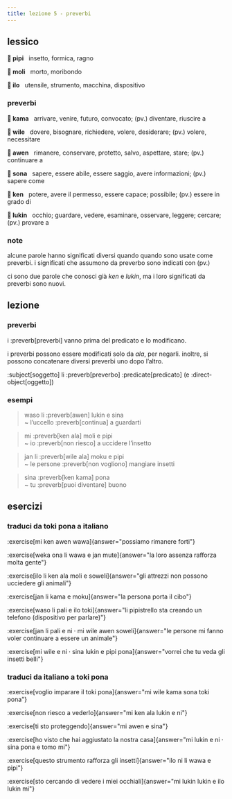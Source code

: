 ```yaml
---
title: lezione 5 - preverbi
---
```


## lessico
**󱥑 pipi**&nbsp;&nbsp;&nbsp;insetto, formica, ragno

**󱤷 moli**&nbsp;&nbsp;&nbsp;morto, moribondo

**󱤎 ilo**&nbsp;&nbsp;&nbsp;utensile, strumento, macchina, dispositivo

### preverbi
**󱤖 kama**&nbsp;&nbsp;&nbsp;arrivare, venire, futuro, convocato; (pv.) diventare, riuscire a

**󱥷 wile**&nbsp;&nbsp;&nbsp;dovere, bisognare, richiedere, volere, desiderare; (pv.) volere, necessitare

**󱤈 awen**&nbsp;&nbsp;&nbsp;rimanere, conservare, protetto, salvo, aspettare, stare; (pv.) continuare a

**󱥡 sona**&nbsp;&nbsp;&nbsp;sapere, essere abile, essere saggio, avere informazioni; (pv.) sapere come

**󱤘 ken**&nbsp;&nbsp;&nbsp;potere, avere il permesso, essere capace; possibile; (pv.) essere in grado di

**󱤮 lukin**&nbsp;&nbsp;&nbsp;occhio; guardare, vedere, esaminare, osservare, leggere; cercare; (pv.) provare a

### note
alcune parole hanno significati diversi quando quando sono usate come preverbi. i significati che assumono da preverbo sono indicati con (pv.)

ci sono due parole che conosci già *ken* e *lukin*, ma i loro significati da preverbi sono nuovi.


## lezione
### preverbi
i :preverb[preverbi] vanno prima del predicato e lo modificano.

i preverbi possono essere modificati solo da *ala*, per negarli. inoltre, si possono concatenare diversi preverbi uno dopo l’altro.

:subject[soggetto] li :preverb[preverbo] :predicate[predicato] (e :direct-object[oggetto])

### esempi

> waso li :preverb[awen] lukin e sina \
> ~ l’uccello :preverb[continua] a guardarti

> mi :preverb[ken ala] moli e pipi \
> ~ io :preverb[non riesco] a uccidere l’insetto

> jan li :preverb[wile ala] moku e pipi \
> ~ le persone :preverb[non vogliono] mangiare insetti

> sina :preverb[ken kama] pona \
> ~ tu :preverb[puoi diventare] buono

## esercizi
### traduci da toki pona a italiano
:exercise[mi ken awen wawa]{answer="possiamo rimanere forti"}

:exercise[weka ona li wawa e jan mute]{answer="la loro assenza rafforza molta gente"}

:exercise[ilo li ken ala moli e soweli]{answer="gli attrezzi non possono ucciedere gli animali"}

:exercise[jan li kama e moku]{answer="la persona porta il cibo"}

:exercise[waso li pali e ilo toki]{answer="li pipistrello sta creando un telefono (dispositivo per parlare)"}

:exercise[jan li pali e ni · mi wile awen soweli]{answer="le persone mi fanno voler continuare a essere un animale"}

:exercise[mi wile e ni · sina lukin e pipi pona]{answer="vorrei che tu veda gli insetti belli"}

### traduci da italiano a toki pona 
:exercise[voglio imparare il toki pona]{answer="mi wile kama sona toki pona"}

:exercise[non riesco a vederlo]{answer="mi ken ala lukin e ni"}

:exercise[ti sto proteggendo]{answer="mi awen e sina"}

:exercise[ho visto che hai aggiustato la nostra casa]{answer="mi lukin e ni · sina pona e tomo mi"}

:exercise[questo strumento rafforza gli insetti]{answer="ilo ni li wawa e pipi"}

:exercise[sto cercando di vedere i miei occhiali]{answer="mi lukin lukin e ilo lukin mi"}
